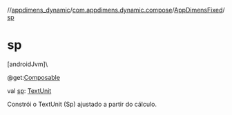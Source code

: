 //[appdimens_dynamic](../../../index.md)/[com.appdimens.dynamic.compose](../index.md)/[AppDimensFixed](index.md)/[sp](sp.md)

# sp

[androidJvm]\

@get:[Composable](https://developer.android.com/reference/kotlin/androidx/compose/runtime/Composable.html)

val [sp](sp.md): [TextUnit](https://developer.android.com/reference/kotlin/androidx/compose/ui/unit/TextUnit.html)

Constrói o TextUnit (Sp) ajustado a partir do cálculo.